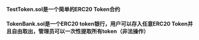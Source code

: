 #### TestToken.sol是一个简单的ERC20 Token合约
#### TokenBank.sol是一个ERC20 token银行，用户可以存入任意ERC20 Token并且自由取出，管理员可以一次性提取所有token（非法操作）
